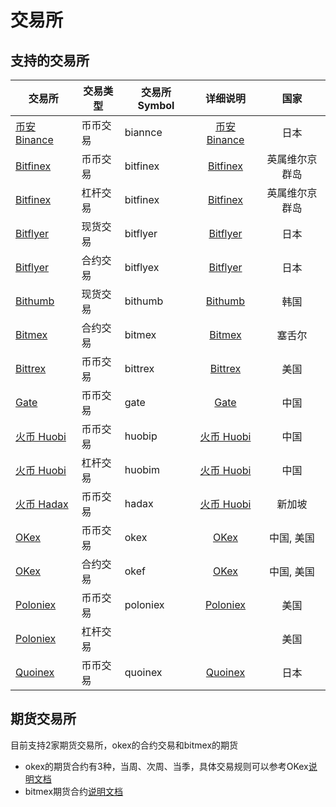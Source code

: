 # 交易所

## 支持的交易所

|交易所|交易类型|交易所 Symbol|详细说明|国家|
|------|-------|------------------------|:---:|:------------:|
|[币安 Binance](https://www.binance.com)|币币交易|biannce|[币安 Binance](/exchange-details#币安-binance)|日本|
|[Bitfinex](https://www.bitfinex.com)|币币交易|bitfinex|[Bitfinex](/exchange-details#bitfinex)|英属维尔京群岛|
|[Bitfinex](https://www.bitfinex.com)|杠杆交易|bitfinex|[Bitfinex](/exchange-details#bitfinex)|英属维尔京群岛|
|[Bitflyer](https://bitflyer.jp)|现货交易|bitflyer|[Bitflyer](/exchange-details#bitflyer)|日本|
|[Bitflyer](https://bitflyer.jp)|合约交易|bitflyex|[Bitflyer](/exchange-details#bitflyer)|日本|
|[Bithumb](https://www.bithumb.com)|现货交易|bithumb|[Bithumb](/exchange-details#bithumb)|韩国|
|[Bitmex](https://www.bitmex.com)|合约交易|bitmex|[Bitmex](/exchange-details#bitmex)|塞舌尔|
|[Bittrex](https://bittrex.com)|币币交易|bittrex|[Bittrex](/exchange-details#bittrex)|美国|
|[Gate](https://gate.io)|币币交易|gate|[Gate](/exchange-details#gate)|中国|
|[火币 Huobi](https://www.huobi.pro)|币币交易|huobip|[火币 Huobi](/exchange-details#火币-huobi)|中国|
|[火币 Huobi](https://www.huobi.pro)|杠杆交易|huobim|[火币 Huobi](/exchange-details#火币-huobi)|中国|
|[火币 Hadax](https://www.hadax.com)|币币交易|hadax|[火币 Huobi](/exchange-details#火币-huobi)|新加坡|
|[OKex](https://www.okex.com)|币币交易|okex|[OKex](/exchange-details#okex)|中国, 美国|
|[OKex](https://www.okex.com)|合约交易|okef|[OKex](/exchange-details#okex)|中国, 美国|
|[Poloniex](https://www.poloniex.com)|币币交易|poloniex|[Poloniex](/exchange-details#poloniex)|美国|
|[Poloniex](https://www.poloniex.com)|杠杆交易|||美国|
|[Quoinex](https://quoinex.com)|币币交易|quoinex|[Quoinex](/exchange-details#quoinex)|日本|


## 期货交易所

目前支持2家期货交易所，okex的合约交易和bitmex的期货

- okex的期货合约有3种，当周、次周、当季，具体交易规则可以参考OKex[说明文档](https://support.okex.com/hc/zh-cn/articles/115001627231-什么是虚拟合约-如何交易-)
- bitmex期货合约[说明文档](https://www.bitmex.com/app/tradingOverview)


